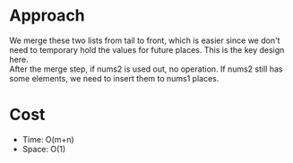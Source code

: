 # Approach
We merge these two lists from tail to front, which is easier since we don't need to temporary hold the values for future places.  This is the key design here.  
After the merge step, if nums2 is used out, no operation. If nums2 still has some elements, we need to insert them to nums1 places. 

# Cost
- Time: O(m+n)
- Space: O(1)